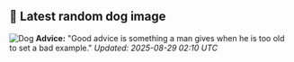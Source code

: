 ## 🐶 Latest random dog image
![Dog](https://images.dog.ceo/breeds/finnish-lapphund/mochilamvan.jpg)
**Advice:** "Good advice is something a man gives when he is too old to set a bad example."
*Updated: 2025-08-29 02:10 UTC*
